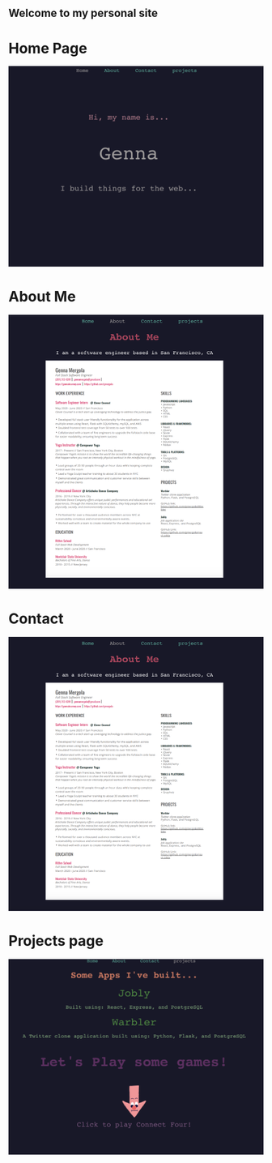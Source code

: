 ## Welcome to my personal site

# Home Page
![website homepage](./screen-shots/homepage.png)
# About Me
![website about](./screen-shots/about.png)
# Contact
![website contact](./screen-shots/about.png)
# Projects page
![website contact](./screen-shots/projects.png)
